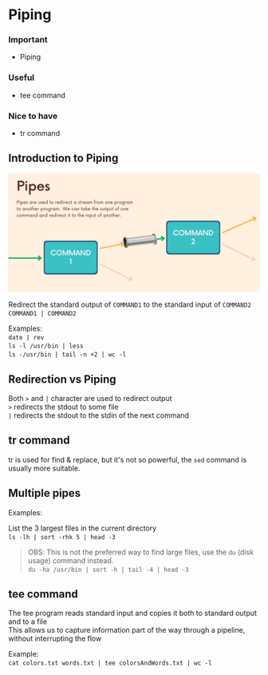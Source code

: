 # Piping

### Important

-   Piping

### Useful

-   tee command

### Nice to have

-   tr command

## Introduction to Piping

![Pipes](../images/pipes.png)

Redirect the standard output of `COMMAND1` to the standard input of `COMMAND2`  
`COMMAND1 | COMMAND2`

Examples:  
`date | rev`  
`ls -l /usr/bin | less`  
`ls -/usr/bin | tail -n +2 | wc -l`

## Redirection vs Piping

Both `>` and `|` character are used to redirect output  
`>` redirects the stdout to some file  
`|` redirects the stdout to the stdin of the next command

## tr command

tr is used for find & replace, but it's not so powerful, the `sed` command is usually more suitable.

## Multiple pipes

Examples:

List the 3 largest files in the current directory  
`ls -lh | sort -rhk 5 | head -3`

> OBS: This is not the preferred way to find large files, use the `du` (disk usage) command instead.  
> `du -ha /usr/bin | sort -h | tail -4 | head -3`

## tee command

The tee program reads standard input and copies it both to standard output and to a file  
This allows us to capture information part of the way through a pipeline, without interrupting the flow

Example:  
`cat colors.txt words.txt | tee colorsAndWords.txt | wc -l`
